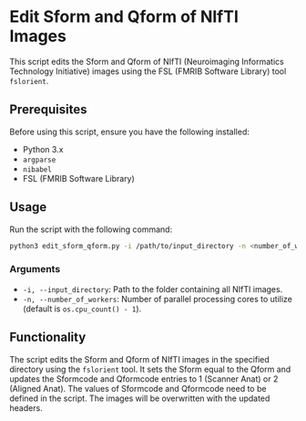 
# Edit Sform and Qform of NIfTI Images

This script edits the Sform and Qform of NIfTI (Neuroimaging Informatics Technology Initiative) images using the FSL (FMRIB Software Library) tool `fslorient`.

## Prerequisites

Before using this script, ensure you have the following installed:
- Python 3.x
- `argparse`
- `nibabel`
- FSL (FMRIB Software Library)

## Usage

Run the script with the following command:

```bash
python3 edit_sform_qform.py -i /path/to/input_directory -n <number_of_workers>
```

### Arguments

- `-i, --input_directory`: Path to the folder containing all NIfTI images.
- `-n, --number_of_workers`: Number of parallel processing cores to utilize (default is `os.cpu_count() - 1`).

## Functionality

The script edits the Sform and Qform of NIfTI images in the specified directory using the `fslorient` tool. It sets the Sform equal to the Qform and updates the Sformcode and Qformcode entries to 1 (Scanner Anat) or 2 (Aligned Anat). The values of Sformcode and Qformcode need to be defined in the script. The images will be overwritten with the updated headers.